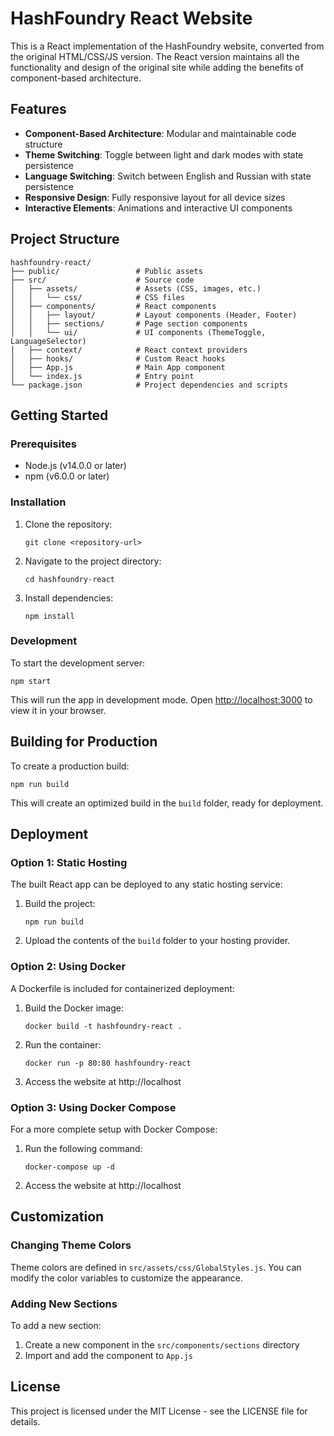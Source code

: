 # HashFoundry React Website

This is a React implementation of the HashFoundry website, converted from the original HTML/CSS/JS version. The React version maintains all the functionality and design of the original site while adding the benefits of component-based architecture.

## Features

- **Component-Based Architecture**: Modular and maintainable code structure
- **Theme Switching**: Toggle between light and dark modes with state persistence
- **Language Switching**: Switch between English and Russian with state persistence
- **Responsive Design**: Fully responsive layout for all device sizes
- **Interactive Elements**: Animations and interactive UI components

## Project Structure

```
hashfoundry-react/
├── public/                 # Public assets
├── src/                    # Source code
│   ├── assets/             # Assets (CSS, images, etc.)
│   │   └── css/            # CSS files
│   ├── components/         # React components
│   │   ├── layout/         # Layout components (Header, Footer)
│   │   ├── sections/       # Page section components
│   │   └── ui/             # UI components (ThemeToggle, LanguageSelector)
│   ├── context/            # React context providers
│   ├── hooks/              # Custom React hooks
│   ├── App.js              # Main App component
│   └── index.js            # Entry point
└── package.json            # Project dependencies and scripts
```

## Getting Started

### Prerequisites

- Node.js (v14.0.0 or later)
- npm (v6.0.0 or later)

### Installation

1. Clone the repository:
   ```
   git clone <repository-url>
   ```

2. Navigate to the project directory:
   ```
   cd hashfoundry-react
   ```

3. Install dependencies:
   ```
   npm install
   ```

### Development

To start the development server:

```
npm start
```

This will run the app in development mode. Open [http://localhost:3000](http://localhost:3000) to view it in your browser.

## Building for Production

To create a production build:

```
npm run build
```

This will create an optimized build in the `build` folder, ready for deployment.

## Deployment

### Option 1: Static Hosting

The built React app can be deployed to any static hosting service:

1. Build the project:
   ```
   npm run build
   ```

2. Upload the contents of the `build` folder to your hosting provider.

### Option 2: Using Docker

A Dockerfile is included for containerized deployment:

1. Build the Docker image:
   ```
   docker build -t hashfoundry-react .
   ```

2. Run the container:
   ```
   docker run -p 80:80 hashfoundry-react
   ```

3. Access the website at http://localhost

### Option 3: Using Docker Compose

For a more complete setup with Docker Compose:

1. Run the following command:
   ```
   docker-compose up -d
   ```

2. Access the website at http://localhost

## Customization

### Changing Theme Colors

Theme colors are defined in `src/assets/css/GlobalStyles.js`. You can modify the color variables to customize the appearance.

### Adding New Sections

To add a new section:

1. Create a new component in the `src/components/sections` directory
2. Import and add the component to `App.js`

## License

This project is licensed under the MIT License - see the LICENSE file for details.
